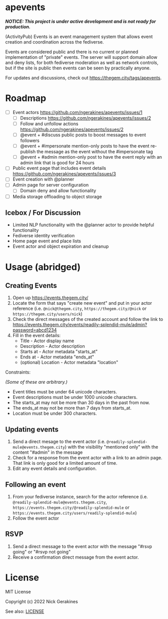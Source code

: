 # apevents

***NOTICE: This project is under active development and is not ready for production.***

(ActivityPub) Events is an event management system that allows event creation and coordination across the fediverse.

Events are considered public and there is no current or planned implementation of "private" events. The server will support domain allow and deny lists, for both fediverse moderation as well as network controls, but if the site is public then events can be seen by practically anyone.

For updates and discussions, check out https://thegem.city/tags/apevents.

# Roadmap

* [ ] Event actors https://github.com/ngerakines/apevents/issues/1
  * [ ] Descriptions https://github.com/ngerakines/apevents/issues/2
  * [ ] Follow and unfollow actions https://github.com/ngerakines/apevents/issues/2
  * [ ] @event + #discuss public posts to boost messages to event followers
  * [ ] @event + #impersonate mention-only posts to have the event re-publish the message as the event without the #impersonate tag
  * [ ] @event + #admin mention-only post to have the event reply with an admin link that is good for 24 hours
* [ ] Public event page that includes event details https://github.com/ngerakines/apevents/issues/3
* [ ] Event creation with @planner
* [ ] Admin page for server configuration
  * [ ] Domain deny and allow functionality
* [ ] Media storage offloading to object storage

## Icebox / For Discussion

* Limited NLP functionality with the @planner actor to provide helpful functionality
* Fediverse identity verification
* Home page event and place lists
* Event actor and object expiration and cleanup

# Usage (abridged)

## Creating Events

1. Open up https://events.thegem.city/
2. Locate the form that says "create new event" and put in your actor reference (i.e. `@nick@thegem.city`, `https://thegem.city/@nick` or `https://thegem.city/users/nick`)
3. Check the direct messages of the created account and follow the link to https://events.thegem.city/events/readily-splendid-mule/admin?password=abcd1234
4. Fill in the event details:
   * Title - Actor display name
   * Description - Actor description
   * Starts at - Actor metadata "starts_at"
   * Ends at - Actor metadata "ends_at"
   * (optional) Location - Actor metadata "location"

Constraints:

*(Some of these are arbitrary.)*

* Event titles must be under 64 unicode characters.
* Event descriptions must be under 1000 unicode characters.
* The starts_at may not be more than 30 days in the past from now.
* The ends_at may not be more than 7 days from starts_at.
* Location must be under 300 characters.

## Updating events

1. Send a direct mesage to the event actor (i.e. `@readily-splendid-mule@events.thegem.city`) with the visibility "mentioned only" with the content "#admin" in the message
2. Check for a response from the event actor with a link to an admin page. That link is only good for a limited amount of time.
3. Edit any event details and configuration.

## Following an event

1. From your fediverse instance, search for the actor reference (i.e. `@readily-splendid-mule@events.thegem.city`, `https://events.thegem.city/@readily-splendid-mule` or `https://events.thegem.city/users/readily-splendid-mule`)
2. Follow the event actor

## RSVP

1. Send a direct message to the event actor with the message "#rsvp going" or "#rsvp not going"
2. Receive a confirmation direct message from the event actor.

# License

MIT License

Copyright (c) 2022 Nick Gerakines

See also: [LICENSE](./LICENSE)
